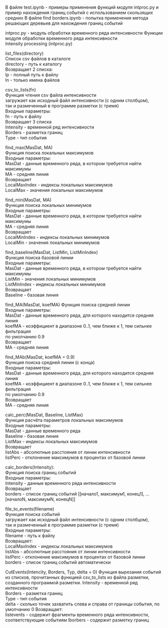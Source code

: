
В файле test.ipynb - примеры применения функций модуля intproc.py и пример нахождения границ событий с использованием скользящих средних
В файле find borders.ipynb - попытка применения метода решающих деревьев для нахождения границ событий 

intproc.py - модуль обработки временного ряда интенсивности
Функции модуля обработки временного ряда интенсивности  
Intensity processing (intproc.py)  


list_files(directory)  
Список csv файлов в каталоге  
directory - путь к каталогу  
Возвращает 2 списка:  
lp - полный путь к файлу  
ln - только имена файлов  
  
  
csv_to_lists(fn)  
Функция чтения csv файла интенсивности  
загружает как исходный файл интенсивности (с одним столбцом),  
так и размеченный в программе разметки (с тремя)  
Входные параметры:  
fn - путь к файлу  
Возвращает 3 списка  
Intensity - временной ряд интенсивности  
Borders - разметка границ  
Type - тип события  



find_max(MasDat, MA)  
Функция поиска локальных максимумов  
Входные параметры:  
MasDat - данные временного ряда, в котором требуется найти максимумы  
MA - средняя линия  
Возвращает   
LocalMaxIndex - индексы локальных максимумов  
LocalMax - значения локальных максимумов  
         

find_min(MasDat, MA)  
Функция поиска локальных минимумов  
Входные параметры:  
MasDat - данные временного ряда, в котором требуется найти максимумы  
MA - средняя линия  
Возвращает  
LocalMinIndex - индексы локальных минимумов  
LocalMin - значения локальных минимумов  
    
    
find_baseline(MasDat, ListMin, ListMinIndex)  
Функция поиска базовой линии   
Входные параметры:  
MasDat - данные временного ряда, в котором требуется найти максимумы  
ListMin - значения локальных минимумов  
ListMinIndex - индексы локальных минимумов  
Возвращает  
Baseline - базовая линия  


find_MA(MasDat, koefMA) 
Функция поиска средней линии   
Входные параметры:  
MasDat - данные временного ряда, для которого находится средняя линия  
koefMA - коэффициент в диапазоне 0..1, чем ближе к 1, тем сильнее фильтрация  
по умолчанию 0.9  
Возвращает  
MA - средняя линия    


find_MAb(MasDat, koefMA = 0.9)  
Функция поиска средней линии (с конца)  
Входные параметры:  
MasDat - данные временного ряда, для которого находится средняя линия  
koefMA - коэффициент в диапазоне 0..1, чем ближе к 1, тем сильнее фильтрация  
по умолчанию 0.9  
Возвращает  
MA - средняя линия    


calc_perc(MasDat, Baseline, ListMax)  
Функция расчёта параметров локальных максимумов  
Входные параметры:  
MasDat - данные временного ряда  
Baseline - базовая линия  
ListMax - индексы локальных максимумов  
Возвращает   
listAbs - абсолютные расстояния  от линии интенсивности  
listPerc - отклонение максимумов в процентах от базовой линии  


calc_borders(Intensity):  
Функция поиска границ событий  
Входные параметры:  
Intensity - данные временного ряда интенсивности  
Возвращает   
borders - список границ событий [[начало1, максимум1, конец1], ... [началоN, максимумN, конецN]]  


file_to_events(filename)  
Функция поиска событий  
загружает как исходный файл интенсивности (с одним столбцом),  
так и размеченный в программе разметки (с тремя)  
Входные параметры:  
filename - путь к файлу  
Возвращает:  
LocalMaxIndex - индексы локальных максимумов  
listAbs - абсолютные расстояния  от линии интенсивности  
listPerc - отклонение максимумов в процентах от базовой линии  
borders - список границ событий автоматически  


CutEvents(Intencity, Borders, Typ, delta = 0)
Функция вырезания событий из списков, прочитанных функцией csv_to_lists из файла разметки, созданного программой разметки.
Intensity - временной ряд интенсивности  
Borders - разметка границ  
Type - тип события  
delta - сколько точек захватить слева и справа от границы события, по умолчанию 0
Возвращает:  
listevents - содержит фрагменты временного ряда интенсивности, соответствующие событиям
lborbers - содержит разметку границ
    




